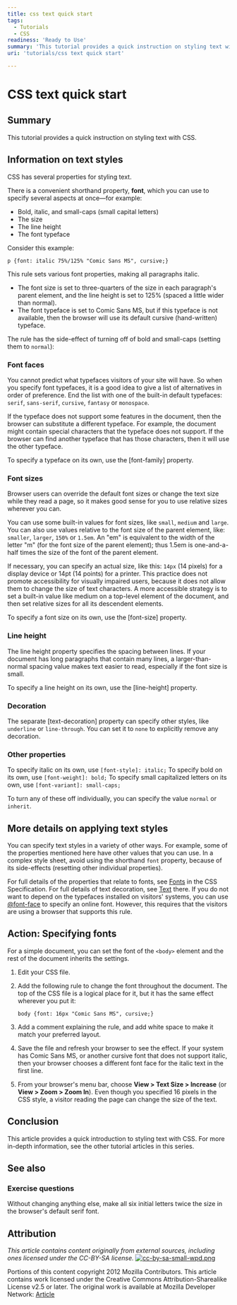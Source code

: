 ```yaml
---
title: css text quick start
tags:
  - Tutorials
  - CSS
readiness: 'Ready to Use'
summary: 'This tutorial provides a quick instruction on styling text with CSS.'
uri: 'tutorials/css text quick start'

---
```

# CSS text quick start

## Summary

This tutorial provides a quick instruction on styling text with CSS.

## Information on text styles

CSS has several properties for styling text.

There is a convenient shorthand property, **font**, which you can use to specify several aspects at once—for example:

-   Bold, italic, and small-caps (small capital letters)
-   The size
-   The line height
-   The font typeface

Consider this example:

``` {.css}
p {font: italic 75%/125% "Comic Sans MS", cursive;}
```

This rule sets various font properties, making all paragraphs italic.

-   The font size is set to three-quarters of the size in each paragraph's parent element, and the line height is set to 125% (spaced a little wider than normal).
-   The font typeface is set to Comic Sans MS, but if this typeface is not available, then the browser will use its default cursive (hand-written) typeface.

The rule has the side-effect of turning off of bold and small-caps (setting them to `normal`):

### Font faces

You cannot predict what typefaces visitors of your site will have. So when you specify font typefaces, it is a good idea to give a list of alternatives in order of preference. End the list with one of the built-in default typefaces: `serif`, `sans-serif`, `cursive`, `fantasy` or `monospace`.

If the typeface does not support some features in the document, then the browser can substitute a different typeface. For example, the document might contain special characters that the typeface does not support. If the browser can find another typeface that has those characters, then it will use the other typeface.

To specify a typeface on its own, use the [font-family] property.

### Font sizes

Browser users can override the default font sizes or change the text size while they read a page, so it makes good sense for you to use relative sizes wherever you can.

You can use some built-in values for font sizes, like `small`, `medium` and `large`. You can also use values relative to the font size of the parent element, like: `smaller`, `larger`, `150%` or `1.5em`. An "em" is equivalent to the width of the letter "m" (for the font size of the parent element); thus 1.5em is one-and-a-half times the size of the font of the parent element.

If necessary, you can specify an actual size, like this: `14px` (14 pixels) for a display device or 14pt (14 points) for a printer. This practice does not promote accessibility for visually impaired users, because it does not allow them to change the size of text characters. A more accessible strategy is to set a built-in value like medium on a top-level element of the document, and then set relative sizes for all its descendent elements.

To specify a font size on its own, use the [font-size] property.

### Line height

The line height property specifies the spacing between lines. If your document has long paragraphs that contain many lines, a larger-than-normal spacing value makes text easier to read, especially if the font size is small.

To specify a line height on its own, use the [line-height] property.

### Decoration

The separate [text-decoration] property can specify other styles, like `underline` or `line-through`. You can set it to `none` to explicitly remove any decoration.

### Other properties

To specify italic on its own, use `[font-style]: italic;`
 To specify bold on its own, use `[font-weight]: bold;`
 To specify small capitalized letters on its own, use `[font-variant]: small-caps;`

To turn any of these off individually, you can specify the value `normal` or `inherit`.

## More details on applying text styles

You can specify text styles in a variety of other ways. For example, some of the properties mentioned here have other values that you can use. In a complex style sheet, avoid using the shorthand `font` property, because of its side-effects (resetting other individual properties).

For full details of the properties that relate to fonts, see [Fonts](http://www.w3.org/TR/CSS21/fonts.html) in the CSS Specification. For full details of text decoration, see [Text](http://www.w3.org/TR/css3-text/) there. If you do not want to depend on the typefaces installed on visitors' systems, you can use [@font-face](/css/atrules/@font-face) to specify an online font. However, this requires that the visitors are using a browser that supports this rule.

## Action: Specifying fonts

For a simple document, you can set the font of the `<body>` element and the rest of the document inherits the settings.

1.  Edit your CSS file.

2.  Add the following rule to change the font throughout the document. The top of the CSS file is a logical place for it, but it has the same effect wherever you put it:

    ``` {.css}
    body {font: 16px "Comic Sans MS", cursive;}
    ```

3.  Add a comment explaining the rule, and add white space to make it match your preferred layout.

4.  Save the file and refresh your browser to see the effect. If your system has Comic Sans MS, or another cursive font that does not support italic, then your browser chooses a different font face for the italic text in the first line.

5.  From your browser's menu bar, choose **View \> Text Size \> Increase** (or **View \> Zoom \> Zoom In**). Even though you specified 16 pixels in the CSS style, a visitor reading the page can change the size of the text.

## Conclusion

This article provides a quick introduction to styling text with CSS. For more in-depth information, see the other tutorial articles in this series.

## See also

### Exercise questions

Without changing anything else, make all six initial letters twice the size in the browser's default serif font.

## Attribution

*This article contains content originally from external sources, including ones licensed under the CC-BY-SA license.* [![cc-by-sa-small-wpd.png](/assets/public/c/c8/cc-by-sa-small-wpd.png)](http://creativecommons.org/licenses/by-sa/3.0/us/)

Portions of this content copyright 2012 Mozilla Contributors. This article contains work licensed under the Creative Commons Attribution-Sharealike License v2.5 or later. The original work is available at Mozilla Developer Network: [Article](https://developer.mozilla.org/en-US/docs/CSS/Getting_Started/Text_styles)

